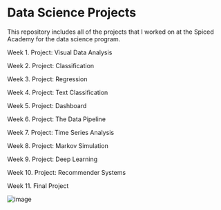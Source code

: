 # Data Science Projects

This repository includes all of the projects that I worked on at the Spiced Academy for the data science program.

Week 1. Project: Visual Data Analysis

Week 2. Project: Classification

Week 3. Project: Regression

Week 4. Project: Text Classification

Week 5. Project: Dashboard

Week 6. Project: The Data Pipeline

Week 7. Project: Time Series Analysis

Week 8. Project: Markov Simulation

Week 9. Project: Deep Learning

Week 10. Project: Recommender Systems

Week 11. Final Project


![image](https://github.com/elisharifi/Spiced_Projects/assets/72867357/0d43be84-f26f-4950-8eb7-103befeb749f)
